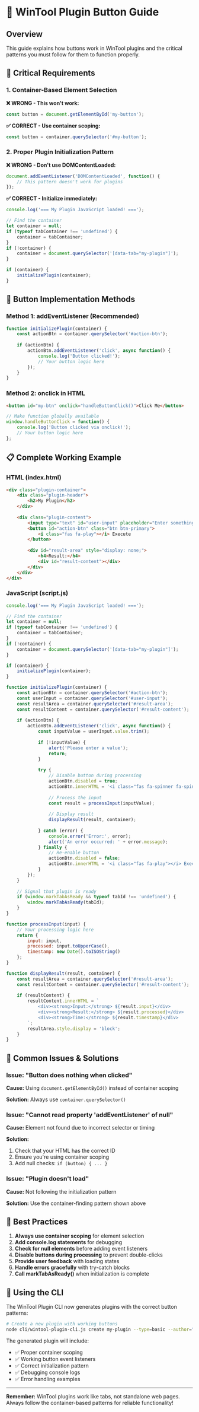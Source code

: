 # 🔘 WinTool Plugin Button Guide

## Overview

This guide explains how buttons work in WinTool plugins and the critical patterns you must follow for them to function properly.

## 🚨 Critical Requirements

### 1. Container-Based Element Selection

**❌ WRONG - This won't work:**
```javascript
const button = document.getElementById('my-button');
```

**✅ CORRECT - Use container scoping:**
```javascript
const button = container.querySelector('#my-button');
```

### 2. Proper Plugin Initialization Pattern

**❌ WRONG - Don't use DOMContentLoaded:**
```javascript
document.addEventListener('DOMContentLoaded', function() {
    // This pattern doesn't work for plugins
});
```

**✅ CORRECT - Initialize immediately:**
```javascript
console.log('=== My Plugin JavaScript loaded! ===');

// Find the container
let container = null;
if (typeof tabContainer !== 'undefined') {
    container = tabContainer;
}
if (!container) {
    container = document.querySelector('[data-tab="my-plugin"]');
}

if (container) {
    initializePlugin(container);
}
```

## 🔧 Button Implementation Methods

### Method 1: addEventListener (Recommended)

```javascript
function initializePlugin(container) {
    const actionBtn = container.querySelector('#action-btn');
    
    if (actionBtn) {
        actionBtn.addEventListener('click', async function() {
            console.log('Button clicked!');
            // Your button logic here
        });
    }
}
```

### Method 2: onclick in HTML

```html
<button id="my-btn" onclick="handleButtonClick()">Click Me</button>
```

```javascript
// Make function globally available
window.handleButtonClick = function() {
    console.log('Button clicked via onclick!');
    // Your button logic here
};
```

## 📋 Complete Working Example

### HTML (index.html)
```html
<div class="plugin-container">
    <div class="plugin-header">
        <h2>My Plugin</h2>
    </div>
    
    <div class="plugin-content">
        <input type="text" id="user-input" placeholder="Enter something...">
        <button id="action-btn" class="btn btn-primary">
            <i class="fas fa-play"></i> Execute
        </button>
        
        <div id="result-area" style="display: none;">
            <h4>Result:</h4>
            <div id="result-content"></div>
        </div>
    </div>
</div>
```

### JavaScript (script.js)
```javascript
console.log('=== My Plugin JavaScript loaded! ===');

// Find the container
let container = null;
if (typeof tabContainer !== 'undefined') {
    container = tabContainer;
}
if (!container) {
    container = document.querySelector('[data-tab="my-plugin"]');
}

if (container) {
    initializePlugin(container);
}

function initializePlugin(container) {
    const actionBtn = container.querySelector('#action-btn');
    const userInput = container.querySelector('#user-input');
    const resultArea = container.querySelector('#result-area');
    const resultContent = container.querySelector('#result-content');
    
    if (actionBtn) {
        actionBtn.addEventListener('click', async function() {
            const inputValue = userInput.value.trim();
            
            if (!inputValue) {
                alert('Please enter a value');
                return;
            }
            
            try {
                // Disable button during processing
                actionBtn.disabled = true;
                actionBtn.innerHTML = '<i class="fas fa-spinner fa-spin"></i> Processing...';
                
                // Process the input
                const result = processInput(inputValue);
                
                // Display result
                displayResult(result, container);
                
            } catch (error) {
                console.error('Error:', error);
                alert('An error occurred: ' + error.message);
            } finally {
                // Re-enable button
                actionBtn.disabled = false;
                actionBtn.innerHTML = '<i class="fas fa-play"></i> Execute';
            }
        });
    }
    
    // Signal that plugin is ready
    if (window.markTabAsReady && typeof tabId !== 'undefined') {
        window.markTabAsReady(tabId);
    }
}

function processInput(input) {
    // Your processing logic here
    return {
        input: input,
        processed: input.toUpperCase(),
        timestamp: new Date().toISOString()
    };
}

function displayResult(result, container) {
    const resultArea = container.querySelector('#result-area');
    const resultContent = container.querySelector('#result-content');
    
    if (resultContent) {
        resultContent.innerHTML = `
            <div><strong>Input:</strong> ${result.input}</div>
            <div><strong>Result:</strong> ${result.processed}</div>
            <div><strong>Time:</strong> ${result.timestamp}</div>
        `;
        resultArea.style.display = 'block';
    }
}
```

## 🐛 Common Issues & Solutions

### Issue: "Button does nothing when clicked"

**Cause:** Using `document.getElementById()` instead of container scoping

**Solution:** Always use `container.querySelector()`

### Issue: "Cannot read property 'addEventListener' of null"

**Cause:** Element not found due to incorrect selector or timing

**Solution:** 
1. Check that your HTML has the correct ID
2. Ensure you're using container scoping
3. Add null checks: `if (button) { ... }`

### Issue: "Plugin doesn't load"

**Cause:** Not following the initialization pattern

**Solution:** Use the container-finding pattern shown above

## 🎯 Best Practices

1. **Always use container scoping** for element selection
2. **Add console.log statements** for debugging
3. **Check for null elements** before adding event listeners
4. **Disable buttons during processing** to prevent double-clicks
5. **Provide user feedback** with loading states
6. **Handle errors gracefully** with try-catch blocks
7. **Call markTabAsReady()** when initialization is complete

## 🚀 Using the CLI

The WinTool Plugin CLI now generates plugins with the correct button patterns:

```bash
# Create a new plugin with working buttons
node cli/wintool-plugin-cli.js create my-plugin --type=basic --author="Your Name"
```

The generated plugin will include:
- ✅ Proper container scoping
- ✅ Working button event listeners
- ✅ Correct initialization pattern
- ✅ Debugging console logs
- ✅ Error handling examples

---

**Remember:** WinTool plugins work like tabs, not standalone web pages. Always follow the container-based patterns for reliable functionality!
